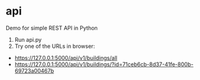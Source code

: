 # api
Demo for simple REST API in Python

1. Run api.py
2. Try one of the URLs in browser:
* https://127.0.0.1:5000/api/v1/buildings/all
* https://127.0.0.1:5000/api/v1/buildings/?id=71ceb6cb-8d37-41fe-800b-69723a00467b
